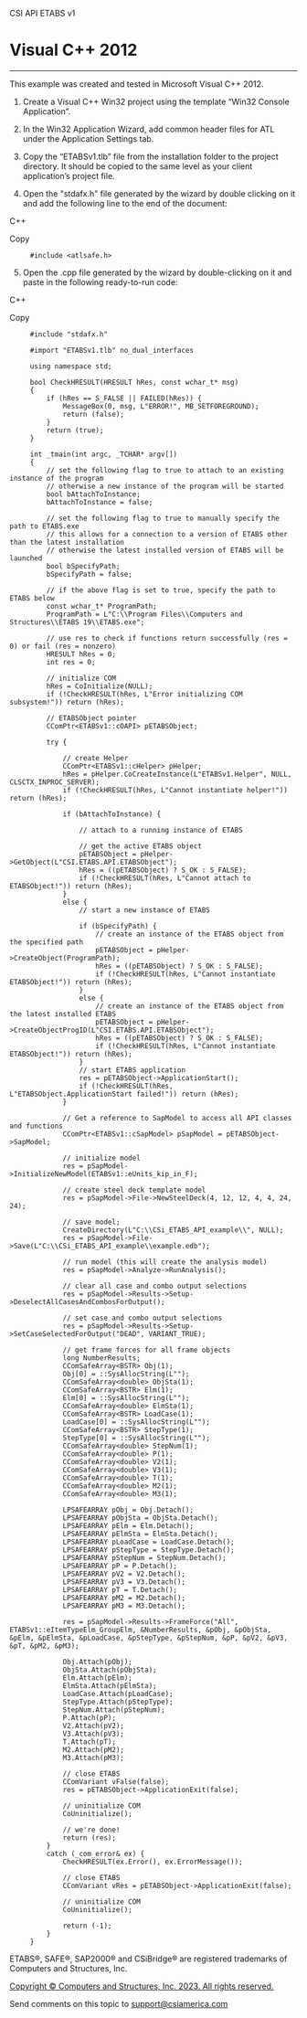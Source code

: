 ﻿

CSI API ETABS v1

# Visual C++ 2012  
  
---  
  
This example was created and tested in Microsoft Visual C++ 2012.

  1. Create a Visual C++ Win32 project using the template “Win32 Console Application”. 

  2. In the Win32 Application Wizard, add common header files for ATL under the Application Settings tab. 

  3. Copy the “ETABSv1.tlb” file from the installation folder to the project directory. It should be copied to the same level as your client application’s project file. 

  4. Open the "stdafx.h" file generated by the wizard by double clicking on it and add the following line to the end of the document: 

C++

Copy

         
         #include <atlsafe.h>

  5. Open the .cpp file generated by the wizard by double-clicking on it and paste in the following ready-to-run code: 

C++

Copy

         
         #include "stdafx.h" 
         
         #import "ETABSv1.tlb" no_dual_interfaces
         
         using namespace std;
         
         bool CheckHRESULT(HRESULT hRes, const wchar_t* msg)
         {
             if (hRes == S_FALSE || FAILED(hRes)) {
                 MessageBox(0, msg, L"ERROR!", MB_SETFOREGROUND);
                 return (false);
             }
             return (true);
         }
         
         int _tmain(int argc, _TCHAR* argv[])
         {
             // set the following flag to true to attach to an existing instance of the program 
             // otherwise a new instance of the program will be started 
             bool bAttachToInstance;
             bAttachToInstance = false;
         
             // set the following flag to true to manually specify the path to ETABS.exe
             // this allows for a connection to a version of ETABS other than the latest installation
             // otherwise the latest installed version of ETABS will be launched
             bool bSpecifyPath;
             bSpecifyPath = false;
         
             // if the above flag is set to true, specify the path to ETABS below
             const wchar_t* ProgramPath;
             ProgramPath = L"C:\\Program Files\\Computers and Structures\\ETABS 19\\ETABS.exe";
         
             // use res to check if functions return successfully (res = 0) or fail (res = nonzero)
             HRESULT hRes = 0;
             int res = 0;
         
             // initialize COM
             hRes = CoInitialize(NULL);
             if (!CheckHRESULT(hRes, L"Error initializing COM subsystem!")) return (hRes);
         
             // ETABSObject pointer
             CComPtr<ETABSv1::cOAPI> pETABSObject;
         
             try {
         
                 // create Helper
                 CComPtr<ETABSv1::cHelper> pHelper;
                 hRes = pHelper.CoCreateInstance(L"ETABSv1.Helper", NULL, CLSCTX_INPROC_SERVER);
                 if (!CheckHRESULT(hRes, L"Cannot instantiate helper!")) return (hRes);
         
                 if (bAttachToInstance) {
         
                     // attach to a running instance of ETABS
         
                     // get the active ETABS object
                     pETABSObject = pHelper->GetObject(L"CSI.ETABS.API.ETABSObject");
                     hRes = ((pETABSObject) ? S_OK : S_FALSE);
                     if (!CheckHRESULT(hRes, L"Cannot attach to ETABSObject!")) return (hRes);
                 }
                 else {
                     // start a new instance of ETABS 
         
                     if (bSpecifyPath) {
                         // create an instance of the ETABS object from the specified path
                         pETABSObject = pHelper->CreateObject(ProgramPath);
                         hRes = ((pETABSObject) ? S_OK : S_FALSE);
                         if (!CheckHRESULT(hRes, L"Cannot instantiate ETABSObject!")) return (hRes);
                     }
                     else {
                         // create an instance of the ETABS object from the latest installed ETABS
                         pETABSObject = pHelper->CreateObjectProgID(L"CSI.ETABS.API.ETABSObject");
                         hRes = ((pETABSObject) ? S_OK : S_FALSE);
                         if (!CheckHRESULT(hRes, L"Cannot instantiate ETABSObject!")) return (hRes);
                     }
                     // start ETABS application
                     res = pETABSObject->ApplicationStart();
                     if (!CheckHRESULT(hRes, L"ETABSObject.ApplicationStart failed!")) return (hRes);
                 }
         
                 // Get a reference to SapModel to access all API classes and functions
                 CComPtr<ETABSv1::cSapModel> pSapModel = pETABSObject->SapModel;
         
                 // initialize model
                 res = pSapModel->InitializeNewModel(ETABSv1::eUnits_kip_in_F);
         
                 // create steel deck template model
                 res = pSapModel->File->NewSteelDeck(4, 12, 12, 4, 4, 24, 24);
         
                 // save model;
                 CreateDirectory(L"C:\\CSi_ETABS_API_example\\", NULL);
                 res = pSapModel->File->Save(L"C:\\CSi_ETABS_API_example\\example.edb");
         
                 // run model (this will create the analysis model)
                 res = pSapModel->Analyze->RunAnalysis();
         
                 // clear all case and combo output selections
                 res = pSapModel->Results->Setup->DeselectAllCasesAndCombosForOutput();
         
                 // set case and combo output selections
                 res = pSapModel->Results->Setup->SetCaseSelectedForOutput("DEAD", VARIANT_TRUE);
         
                 // get frame forces for all frame objects
                 long NumberResults;
                 CComSafeArray<BSTR> Obj(1);
                 Obj[0] = ::SysAllocString(L"");
                 CComSafeArray<double> ObjSta(1);
                 CComSafeArray<BSTR> Elm(1);
                 Elm[0] = ::SysAllocString(L"");
                 CComSafeArray<double> ElmSta(1);
                 CComSafeArray<BSTR> LoadCase(1);
                 LoadCase[0] = ::SysAllocString(L"");
                 CComSafeArray<BSTR> StepType(1);
                 StepType[0] = ::SysAllocString(L"");
                 CComSafeArray<double> StepNum(1);
                 CComSafeArray<double> P(1);
                 CComSafeArray<double> V2(1);
                 CComSafeArray<double> V3(1);
                 CComSafeArray<double> T(1);
                 CComSafeArray<double> M2(1);
                 CComSafeArray<double> M3(1);
         
                 LPSAFEARRAY pObj = Obj.Detach();
                 LPSAFEARRAY pObjSta = ObjSta.Detach();
                 LPSAFEARRAY pElm = Elm.Detach();
                 LPSAFEARRAY pElmSta = ElmSta.Detach();
                 LPSAFEARRAY pLoadCase = LoadCase.Detach();
                 LPSAFEARRAY pStepType = StepType.Detach();
                 LPSAFEARRAY pStepNum = StepNum.Detach();
                 LPSAFEARRAY pP = P.Detach();
                 LPSAFEARRAY pV2 = V2.Detach();
                 LPSAFEARRAY pV3 = V3.Detach();
                 LPSAFEARRAY pT = T.Detach();
                 LPSAFEARRAY pM2 = M2.Detach();
                 LPSAFEARRAY pM3 = M3.Detach();
         
                 res = pSapModel->Results->FrameForce("All", ETABSv1::eItemTypeElm_GroupElm, &NumberResults, &pObj, &pObjSta, &pElm, &pElmSta, &pLoadCase, &pStepType, &pStepNum, &pP, &pV2, &pV3, &pT, &pM2, &pM3);
         
                 Obj.Attach(pObj);
                 ObjSta.Attach(pObjSta);
                 Elm.Attach(pElm);
                 ElmSta.Attach(pElmSta);
                 LoadCase.Attach(pLoadCase);
                 StepType.Attach(pStepType);
                 StepNum.Attach(pStepNum);
                 P.Attach(pP);
                 V2.Attach(pV2);
                 V3.Attach(pV3);
                 T.Attach(pT);
                 M2.Attach(pM2);
                 M3.Attach(pM3);
         
                 // close ETABS
                 CComVariant vFalse(false);
                 res = pETABSObject->ApplicationExit(false);
         
                 // uninitialize COM
                 CoUninitialize();
         
                 // we're done! 
                 return (res);
             }
             catch (_com_error& ex) {
                 CheckHRESULT(ex.Error(), ex.ErrorMessage());
         
                 // close ETABS
                 CComVariant vRes = pETABSObject->ApplicationExit(false);
         
                 // uninitialize COM
                 CoUninitialize();
         
                 return (-1);
             }
         }

ETABS®, SAFE®, SAP2000® and CSiBridge® are registered trademarks of Computers
and Structures, Inc.  

[Copyright © Computers and Structures, Inc. 2023. All rights
reserved.](http://www.csiamerica.com)

Send comments on this topic to
[support@csiamerica.com](mailto:support%40csiamerica.com?Subject=CSI%20API%20ETABS%20v1)

